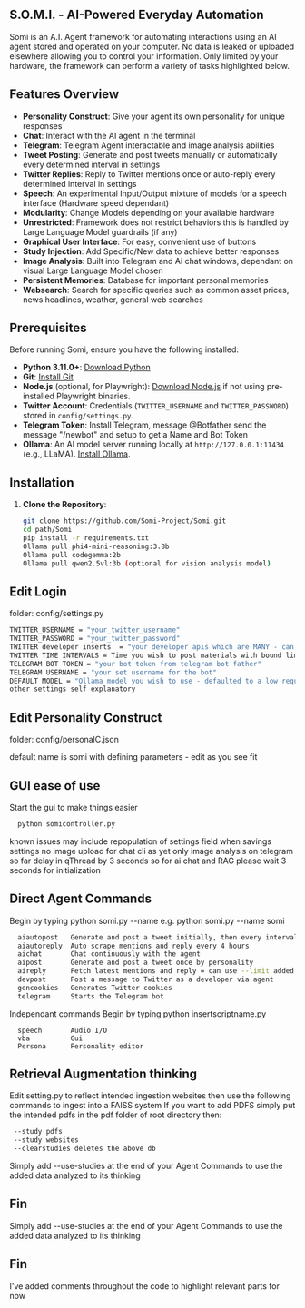 ## S.O.M.I. - AI-Powered Everyday Automation

Somi is an A.I. Agent framework for automating interactions using an AI agent stored and operated on your computer. No data is leaked or uploaded elsewhere allowing you to control your information. Only limited by your hardware, the framework can perform a variety of tasks highlighted below. 

## Features Overview
- **Personality Construct**: Give your agent its own personality for unique responses
- **Chat**: Interact with the AI agent in the terminal
- **Telegram**: Telegram Agent interactable and image analysis abilities
- **Tweet Posting**: Generate and post tweets manually or automatically every determined interval in settings
- **Twitter Replies**: Reply to Twitter mentions once or auto-reply every determined interval in settings
- **Speech**: An experimental Input/Output mixture of models for a speech interface (Hardware speed dependant)
- **Modularity**: Change Models depending on your available hardware
- **Unrestricted**: Framework does not restrict behaviors this is handled by Large Language Model guardrails (if any)
- **Graphical User Interface**: For easy, convenient use of buttons
- **Study Injection**: Add Specific/New data to achieve better responses
- **Image Analysis**: Built into Telegram and Ai chat windows, dependant on visual Large Language Model chosen
- **Persistent Memories**: Database for important personal memories
- **Websearch**: Search for specific queries such as common asset prices, news headlines, weather, general web searches

## Prerequisites
Before running Somi, ensure you have the following installed:
- **Python 3.11.0+**: [Download Python](https://www.python.org/downloads/release/python-3110/)
- **Git**: [Install Git](https://git-scm.com/downloads)
- **Node.js** (optional, for Playwright): [Download Node.js](https://nodejs.org/) if not using pre-installed Playwright binaries.
- **Twitter Account**: Credentials (`TWITTER_USERNAME` and `TWITTER_PASSWORD`) stored in `config/settings.py`.
- **Telegram Token**: Install Telegram, message @Botfather send the message "/newbot" and setup to get a Name and Bot Token
- **Ollama**: An AI model server running locally at `http://127.0.0.1:11434` (e.g., LLaMA). [Install Ollama](https://ollama.ai/).

## Installation
1. **Clone the Repository**:
   ```bash
   git clone https://github.com/Somi-Project/Somi.git
   cd path/Somi
   pip install -r requirements.txt
   Ollama pull phi4-mini-reasoning:3.8b
   Ollama pull codegemma:2b
   Ollama pull qwen2.5vl:3b (optional for vision analysis model)
   ```

## Edit Login
folder: config/settings.py
```bash
TWITTER_USERNAME = "your_twitter_username"
TWITTER_PASSWORD = "your_twitter_password"
TWITTER developer inserts  = "your developer apis which are MANY - can get for free tier on developer X"
TWITTER TIME INTERVALS = Time you wish to post materials with bound limits for organic activity
TELEGRAM BOT TOKEN = "your bot token from telegram bot father"
TELEGRAM USERNAME = "your set username for the bot"
DEFAULT MODEL = "Ollama model you wish to use - defaulted to a low requirement model"
other settings self explanatory 
```

## Edit Personality Construct
folder: config/personalC.json

default name is somi with defining parameters - edit as you see fit

## GUI ease of use
Start the gui to make things easier
```bash
  python somicontroller.py
```
known issues may include repopulation of settings field when savings settings
no image upload for chat cli as yet only image analysis on telegram so far
delay in qThread by 3 seconds so for ai chat and RAG please wait 3 seconds for initialization

## Direct Agent Commands 
Begin by typing python somi.py <command> --name <agent name>
e.g. python somi.py <command> --name somi
```bash
  aiautopost   Generate and post a tweet initially, then every interval +/-bound minutes...
  aiautoreply  Auto scrape mentions and reply every 4 hours
  aichat       Chat continuously with the agent
  aipost       Generate and post a tweet once by personality
  aireply      Fetch latest mentions and reply = can use --limit added parameter
  devpost      Post a message to Twitter as a developer via agent
  gencookies   Generates Twitter cookies 
  telegram     Starts the Telegram bot
```

Independant commands
Begin by typing python insertscriptname.py
```base
  speech       Audio I/O
  vba          Gui
  Persona      Personality editor
```

## Retrieval Augmentation thinking 
Edit setting.py to reflect intended ingestion websites then use the following commands to ingest into a FAISS system
If you want to add PDFS simply put the intended pdfs in the pdf folder of root directory then:
```bash
 --study pdfs
 --study websites
 --clearstudies deletes the above db
 ```
 Simply add --use-studies at the end of your Agent Commands to use the added data analyzed to its thinking
## Fin
 Simply add --use-studies at the end of your Agent Commands to use the added data analyzed to its thinking
## Fin
I've added comments throughout the code to highlight relevant parts for now 
